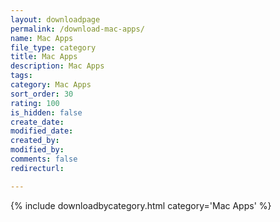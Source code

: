 ```yaml
---
layout: downloadpage
permalink: /download-mac-apps/
name: Mac Apps
file_type: category
title: Mac Apps
description: Mac Apps
tags:  
category: Mac Apps
sort_order: 30
rating: 100
is_hidden: false
create_date:
modified_date:
created_by:
modified_by:
comments: false
redirecturl:

---
```



 {% include downloadbycategory.html category='Mac Apps' %}

